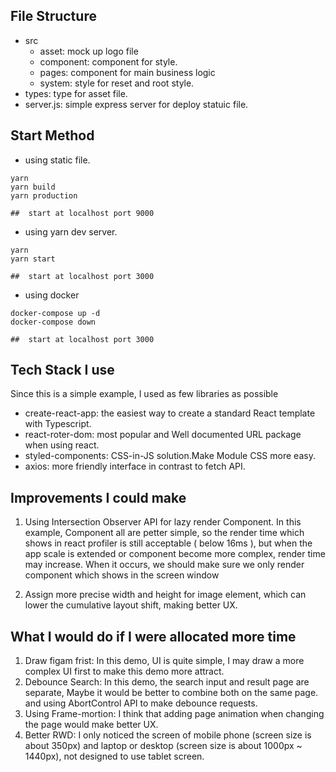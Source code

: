 ## File Structure

- src
  - asset: mock up logo file
  - component: component for style.
  - pages: component for main business logic
  - system: style for reset and root style.
- types: type for asset file.
- server.js: simple express server for deploy statuic file.

## Start Method

- using static file.

```
yarn
yarn build
yarn production

##  start at localhost port 9000
```

- using yarn dev server.

```
yarn
yarn start

##  start at localhost port 3000
```

- using docker

```
docker-compose up -d
docker-compose down

##  start at localhost port 3000
```

## Tech Stack I use

Since this is a simple example, I used as few libraries as possible

- create-react-app: the easiest way to create a standard React template with Typescript.
- react-roter-dom: most popular and Well documented URL package when using react.
- styled-components: CSS-in-JS solution.Make Module CSS more easy.
- axios: more friendly interface in contrast to fetch API.

## Improvements I could make

1. Using Intersection Observer API for lazy render Component. In this example, Component all are petter simple, so the render time which shows in react profiler is still acceptable ( below 16ms ), but when the app scale is extended or component become more complex, render time may increase. When it occurs, we should make sure we only render component which shows in the screen window

2. Assign more precise width and height for image element, which can lower the cumulative layout shift, making better UX.

## What I would do if I were allocated more time

1. Draw figam frist: In this demo, UI is quite simple, I may draw a more complex UI first to make this demo more attract.
2. Debounce Search: In this demo, the search input and result page are separate, Maybe it would be better to combine both on the same page. and using AbortControl API to make debounce requests.
3. Using Frame-mortion: I think that adding page animation when changing the page would make better UX.
4. Better RWD: I only noticed the screen of mobile phone (screen size is about 350px) and laptop or desktop (screen size is about 1000px ~ 1440px), not designed to use tablet screen.
